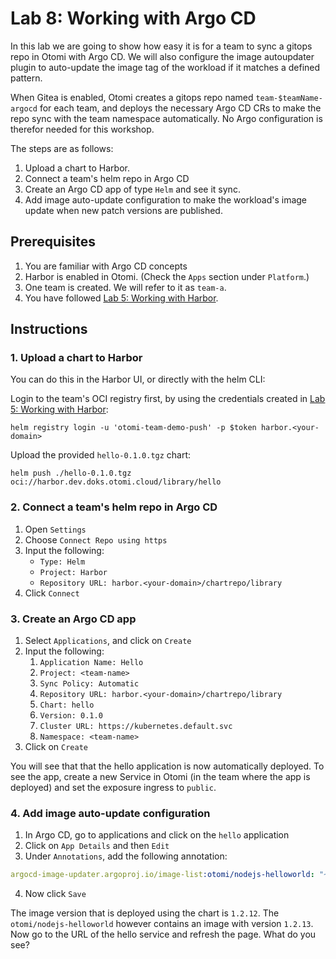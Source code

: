 # Lab 8: Working with Argo CD

In this lab we are going to show how easy it is for a team to sync a gitops repo in Otomi with Argo CD. We will also configure the image autoupdater plugin to auto-update the image tag of the workload if it matches a defined pattern.

When Gitea is enabled, Otomi creates a gitops repo named `team-$teamName-argocd` for each team, and deploys the necessary Argo CD CRs to make the repo sync with the team namespace automatically. No Argo configuration is therefor needed for this workshop.

The steps are as follows:

1. Upload a chart to Harbor.
2. Connect a team's helm repo in Argo CD
3. Create an Argo CD app of type `Helm` and see it sync.
4. Add image auto-update configuration to make the workload's image update when new patch versions are published.

## Prerequisites

1. You are familiar with Argo CD concepts
2. Harbor is enabled in Otomi. (Check the `Apps` section under `Platform`.)
3. One team is created. We will refer to it as `team-a`.
4. You have followed [Lab 5: Working with Harbor](./../05-harbor/README.md).

## Instructions

### 1. Upload a chart to Harbor

You can do this in the Harbor UI, or directly with the helm CLI:

Login to the team's OCI registry first, by using the credentials created in [Lab 5: Working with Harbor](./../05-harbor/README.md):

```
helm registry login -u 'otomi-team-demo-push' -p $token harbor.<your-domain>
```

Upload the provided `hello-0.1.0.tgz` chart:

```
helm push ./hello-0.1.0.tgz oci://harbor.dev.doks.otomi.cloud/library/hello
```

### 2. Connect a team's helm repo in Argo CD

1. Open `Settings`
2. Choose `Connect Repo using https`
3. Input the following:
   - `Type: Helm`
   - `Project: Harbor`
   - `Repository URL: harbor.<your-domain>/chartrepo/library`
4. Click `Connect`

### 3. Create an Argo CD app

1. Select `Applications`, and click on `Create`
2. Input the following:
   1. `Application Name: Hello`
   2. `Project: <team-name>`
   3. `Sync Policy: Automatic`
   4. `Repository URL: harbor.<your-domain>/chartrepo/library`
   5. `Chart: hello`
   6. `Version: 0.1.0`
   7. `Cluster URL: https://kubernetes.default.svc`
   8. `Namespace: <team-name>`
3. Click on `Create`

You will see that that the hello application is now automatically deployed. To see the app, create a new Service in Otomi (in the team where the app is deployed) and set the exposure ingress to `public`.

### 4. Add image auto-update configuration

1. In Argo CD, go to applications and click on the `hello` application
2. Click on `App Details` and then `Edit`
3. Under `Annotations`, add the following annotation:

```yaml
argocd-image-updater.argoproj.io/image-list:otomi/nodejs-helloworld: "~1.2"
```

4. Now click `Save`

The image version that is deployed using the chart is `1.2.12`. The `otomi/nodejs-helloworld` however contains an image with version `1.2.13`. Now go to the URL of the hello service and refresh the page. What do you see?
